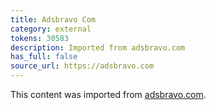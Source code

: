 ```yaml
---
title: Adsbravo Com
category: external
tokens: 30583
description: Imported from adsbravo.com
has_full: false
source_url: https://adsbravo.com
---
```


This content was imported from [adsbravo.com](https://adsbravo.com).
